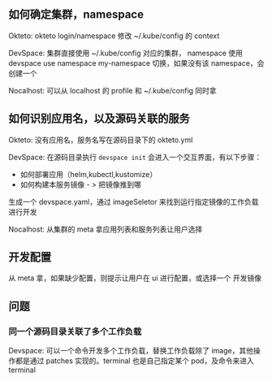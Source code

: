 



## 如何确定集群，namespace  

Okteto: okteto login/namespace 修改 ~/.kube/config 的 context

DevSpace: 集群直接使用 ~/.kube/config 对应的集群， namespace 使用 devspace use namespace my-namespace 切换，如果没有该 namespace，会创建一个

Nocalhost: 可以从 localhost 的 profile 和 ~/.kube/config 同时拿

## 如何识别应用名，以及源码关联的服务 

Okteto: 没有应用名，服务名写在源码目录下的 okteto.yml

DevSpace: 在源码目录执行 `devspace init` 会进入一个交互界面，有以下步骤：

-  如何部署应用（helm,kubectl,kustomize）
- 如何构建本服务镜像 - > 把镜像推到哪

生成一个 devspace.yaml，通过 imageSeletor 来找到运行指定镜像的工作负载进行开发

Nocalhost: 从集群的 meta 拿应用列表和服务列表让用户选择

## 开发配置

从 meta 拿，如果缺少配置，则提示让用户在 ui 进行配置，或选择一个 开发镜像

## 问题

### 同一个源码目录关联了多个工作负载

Devspace: 可以一个命令开发多个工作负载，替换工作负载除了 image，其他操作都是通过 patches 实现的。terminal 也是自己指定某个 pod，及命令来进入 terminal

